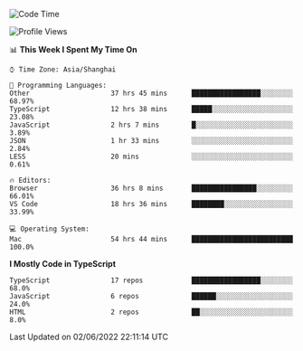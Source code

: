 <!--START_SECTION:waka-->
![Code Time](http://img.shields.io/badge/Code%20Time-2%2C045%20hrs%2027%20mins-blue)

![Profile Views](http://img.shields.io/badge/Profile%20Views-0-blue)

📊 **This Week I Spent My Time On** 

```text
⌚︎ Time Zone: Asia/Shanghai

💬 Programming Languages: 
Other                    37 hrs 45 mins      █████████████████░░░░░░░░   68.97% 
TypeScript               12 hrs 38 mins      █████░░░░░░░░░░░░░░░░░░░░   23.08% 
JavaScript               2 hrs 7 mins        █░░░░░░░░░░░░░░░░░░░░░░░░   3.89% 
JSON                     1 hr 33 mins        ░░░░░░░░░░░░░░░░░░░░░░░░░   2.84% 
LESS                     20 mins             ░░░░░░░░░░░░░░░░░░░░░░░░░   0.61%

🔥 Editors: 
Browser                  36 hrs 8 mins       ████████████████░░░░░░░░░   66.01% 
VS Code                  18 hrs 36 mins      ████████░░░░░░░░░░░░░░░░░   33.99%

💻 Operating System: 
Mac                      54 hrs 44 mins      █████████████████████████   100.0%

```

**I Mostly Code in TypeScript** 

```text
TypeScript               17 repos            █████████████████░░░░░░░░   68.0% 
JavaScript               6 repos             ██████░░░░░░░░░░░░░░░░░░░   24.0% 
HTML                     2 repos             ██░░░░░░░░░░░░░░░░░░░░░░░   8.0%

```



 Last Updated on 02/06/2022 22:11:14 UTC
<!--END_SECTION:waka-->
